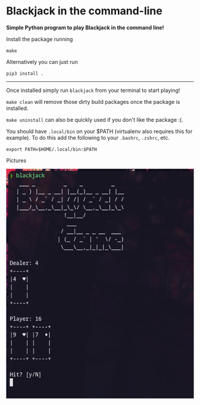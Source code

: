 # Blackjack in the command-line

**Simple Python program to play Blackjack in the command line!** 

Install the package running
```
make
```

Alternatively you can just run
```
pip3 install .
```

--- 

Once installed simply run `blackjack` from your terminal to start playing!

`make clean` will remove those dirty build packages once the package is installed.

`make uninstall` can also be quickly used if you don't like the package :(.

You should have `.local/bin` on your $PATH (virtualenv also requires this for example). To do this add the following to your `.bashrc`, `.zshrc`, etc.

```
export PATH=$HOME/.local/bin:$PATH
```

Pictures


![Example1](imgs/image1.png)
